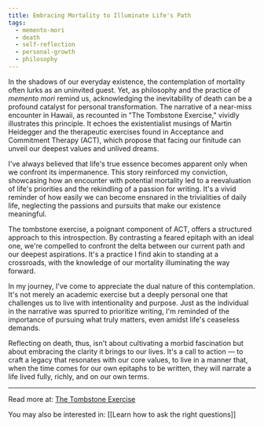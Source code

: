 ```yaml
---
title: Embracing Mortality to Illuminate Life's Path
tags:
  - memento-mori
  - death
  - self-reflection
  - personal-growth
  - philosophy
---
```

In the shadows of our everyday existence, the contemplation of mortality often lurks as an uninvited guest. Yet, as philosophy and the practice of _memento mori_ remind us, acknowledging the inevitability of death can be a profound catalyst for personal transformation. The narrative of a near-miss encounter in Hawaii, as recounted in "The Tombstone Exercise," vividly illustrates this principle. It echoes the existentialist musings of Martin Heidegger and the therapeutic exercises found in Acceptance and Commitment Therapy (ACT), which propose that facing our finitude can unveil our deepest values and unlived dreams.

I've always believed that life's true essence becomes apparent only when we confront its impermanence. This story reinforced my conviction, showcasing how an encounter with potential mortality led to a reevaluation of life's priorities and the rekindling of a passion for writing. It's a vivid reminder of how easily we can become ensnared in the trivialities of daily life, neglecting the passions and pursuits that make our existence meaningful.

The tombstone exercise, a poignant component of ACT, offers a structured approach to this introspection. By contrasting a feared epitaph with an ideal one, we're compelled to confront the delta between our current path and our deepest aspirations. It's a practice I find akin to standing at a crossroads, with the knowledge of our mortality illuminating the way forward.

In my journey, I've come to appreciate the dual nature of this contemplation. It's not merely an academic exercise but a deeply personal one that challenges us to live with intentionality and purpose. Just as the individual in the narrative was spurred to prioritize writing, I'm reminded of the importance of pursuing what truly matters, even amidst life's ceaseless demands.

Reflecting on death, thus, isn't about cultivating a morbid fascination but about embracing the clarity it brings to our lives. It's a call to action — to craft a legacy that resonates with our core values, to live in a manner that, when the time comes for our own epitaphs to be written, they will narrate a life lived fully, richly, and on our own terms.

----

Read more at: [The Tombstone Exercise](https://every.to/no-small-plans/the-tombstone-exercise)

You may also be interested in: [[Learn how to ask the right questions]]